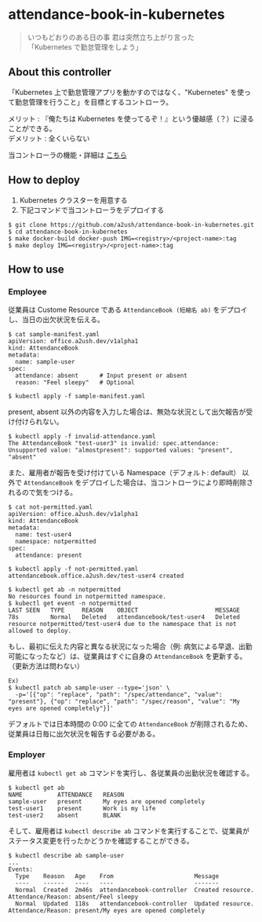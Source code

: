 # attendance-book-in-kubernetes

> いつもどおりのある日の事 君は突然立ち上がり言った<br>
> 「Kubernetes で勤怠管理をしよう」

## About this controller

「Kubernetes 上で勤怠管理アプリを動かすのではなく、"Kubernetes" を使って勤怠管理を行うこと」を目標とするコントローラ。

メリット : 『俺たちは Kubernetes を使ってるぞ！』という優越感（？）に浸ることができる。<br>
デメリット :  全くいらない

当コントローラの機能・詳細は [こちら](docs/feature.md)

## How to deploy

1. Kubernetes クラスターを用意する
2. 下記コマンドで当コントローラをデプロイする
```
$ git clone https://github.com/a2ush/attendance-book-in-kubernetes.git
$ cd attendance-book-in-kubernetes
$ make docker-build docker-push IMG=<registry>/<project-name>:tag
$ make deploy IMG=<registry>/<project-name>:tag
```

## How to use

### Employee

従業員は Custome Resource である `AttendanceBook (短縮名 ab)` をデプロイし、当日の出欠状況を伝える。 
```
$ cat sample-manifest.yaml
apiVersion: office.a2ush.dev/v1alpha1
kind: AttendanceBook
metadata:
  name: sample-user
spec:
  attendance: absent      # Input present or absent
  reason: "Feel sleepy"   # Optional
  
$ kubectl apply -f sample-manifest.yaml
```
present, absent 以外の内容を入力した場合は、無効な状況として出欠報告が受け付けられない。
```
$ kubectl apply -f invalid-attendance.yaml
The AttendanceBook "test-user3" is invalid: spec.attendance: Unsupported value: "almostpresent": supported values: "present", "absent"
```

また、雇用者が報告を受け付けている Namespace（デフォルト: default） 以外で `AttendanceBook` をデプロイした場合は、当コントローラにより即時削除されるので気をつける。
```
$ cat not-permitted.yaml
apiVersion: office.a2ush.dev/v1alpha1
kind: AttendanceBook
metadata:
  name: test-user4
  namespace: notpermitted
spec:
  attendance: present

$ kubectl apply -f not-permitted.yaml
attendancebook.office.a2ush.dev/test-user4 created

$ kubectl get ab -n notpermitted
No resources found in notpermitted namespace.
$ kubectl get event -n notpermitted
LAST SEEN   TYPE     REASON    OBJECT                      MESSAGE
78s         Normal   Deleted   attendancebook/test-user4   Deleted resource notpermitted/test-user4 due to the namespace that is not allowed to deploy.
```

もし、最初に伝えた内容と異なる状況になった場合（例: 病気による早退、出勤可能になったなど）は、従業員はすぐに自身の `AttendanceBook` を更新する。（更新方法は問わない）
```
Ex)
$ kubectl patch ab sample-user --type='json' \
  -p='[{"op": "replace", "path": "/spec/attendance", "value": "present"}, {"op": "replace", "path": "/spec/reason", "value": "My eyes are opened completely"}]'
```

デフォルトでは日本時間の 0:00 に全ての `AttendanceBook` が削除されるため、従業員は日毎に出欠状況を報告する必要がある。

### Employer

雇用者は `kubectl get ab` コマンドを実行し、各従業員の出勤状況を確認する。
```
$ kubectl get ab
NAME          ATTENDANCE   REASON
sample-user   present      My eyes are opened completely
test-user1    present      Work is my life
test-user2    absent       BLANK
```

そして、雇用者は `kubectl describe ab` コマンドを実行することで、従業員がステータス変更を行ったかどうかを確認することができる。
```
$ kubectl describe ab sample-user
...
Events:
  Type    Reason   Age    From                       Message
  ----    ------   ----   ----                       -------
  Normal  Created  2m46s  attendancebook-controller  Created resource. Attendance/Reason: absent/Feel sleepy
  Normal  Updated  118s   attendancebook-controller  Updated resource. Attendance/Reason: present/My eyes are opened completely
```